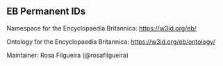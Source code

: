 ## EB Permanent IDs

Namespace for the Encyclopaedia Britannica: https://w3id.org/eb/

Ontology for the Encyclopaedia Britannica: https://w3id.org/eb/ontology/


Maintainer: Rosa Filgueira (@rosafilgueira) 

